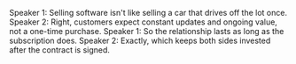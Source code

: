 Speaker 1: Selling software isn't like selling a car that drives off the lot once.
Speaker 2: Right, customers expect constant updates and ongoing value, not a one-time purchase.
Speaker 1: So the relationship lasts as long as the subscription does.
Speaker 2: Exactly, which keeps both sides invested after the contract is signed.
